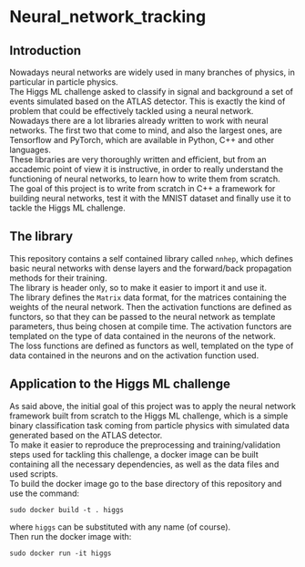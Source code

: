 # Neural_network_tracking

## Introduction
Nowadays neural networks are widely used in many branches of physics, in particular in particle 
physics.  
The Higgs ML challenge asked to classify in signal and background a set of events simulated based on the 
ATLAS detector. This is exactly the kind of problem that could be effectively tackled using a neural 
network.  
Nowadays there are a lot libraries already written to work with neural networks. The first two that
come to mind, and also the largest ones, are Tensorflow and PyTorch, which are available in Python, C++ 
and other languages.  
These libraries are very thoroughly written and efficient, but from an accademic point of view it is
instructive, in order to really understand the functioning of neural networks, to learn how to write 
them from scratch.  
The goal of this project is to write from scratch in C++ a framework for building neural networks, test 
it with the MNIST dataset and finally use it to tackle the Higgs ML challenge.

## The library
This repository contains a self contained library called `nnhep`, which defines basic neural networks
with dense layers and the forward/back propagation methods for their training.  
The library is header only, so to make it easier to import it and use it.  
The library defines the `Matrix` data format, for the matrices containing the weights of the neural
network. Then the activation functions are defined as functors, so that they can be passed to the
neural network as template parameters, thus being chosen at compile time. The activation functors
are templated on the type of data contained in the neurons of the network.  
The loss functions are defined as functors as well, templated on the type of data contained in the
neurons and on the activation function used.

## Application to the Higgs ML challenge
As said above, the initial goal of this project was to apply the neural network framework built from
scratch to the Higgs ML challenge, which is a simple binary classification task coming from particle
physics with simulated data generated based on the ATLAS detector.  
To make it easier to reproduce the preprocessing and training/validation steps used for tackling this
challenge, a docker image can be built containing all the necessary dependencies, as well as the
data files and used scripts.  
To build the docker image go to the base directory of this repository and use the command:
```
sudo docker build -t . higgs
```
where `higgs` can be substituted with any name (of course).  
Then run the docker image with:
```
sudo docker run -it higgs
```
